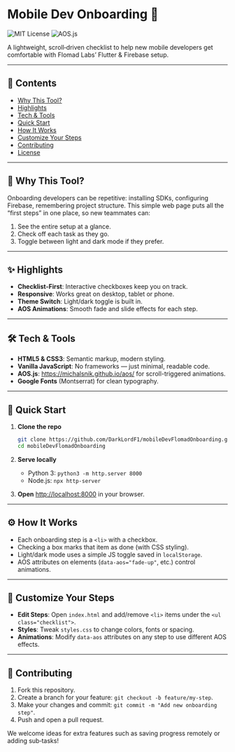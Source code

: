 # Mobile Dev Onboarding 🚀

![MIT License](https://img.shields.io/badge/license-MIT-green.svg) ![AOS.js](https://img.shields.io/badge/AOS-2.3.1-blue.svg)

A lightweight, scroll‑driven checklist to help new mobile developers get comfortable with Flomad Labs’ Flutter & Firebase setup.

---

## 🔎 Contents

- [Why This Tool?](#-why-this-tool)
- [Highlights](#-highlights)
- [Tech & Tools](#-tech--tools)
- [Quick Start](#-quick-start)
- [How It Works](#-how-it-works)
- [Customize Your Steps](#-customize-your-steps)
- [Contributing](#-contributing)
- [License](#-license)

---

## 🤔 Why This Tool?

Onboarding developers can be repetitive: installing SDKs, configuring Firebase, remembering project structure. This simple web page puts all the “first steps” in one place, so new teammates can: 

1. See the entire setup at a glance.  
2. Check off each task as they go.  
3. Toggle between light and dark mode if they prefer.

---

## ✨ Highlights

- **Checklist-First**: Interactive checkboxes keep you on track.  
- **Responsive**: Works great on desktop, tablet or phone.  
- **Theme Switch**: Light/dark toggle is built in.  
- **AOS Animations**: Smooth fade and slide effects for each step.

---

## 🛠 Tech & Tools

- **HTML5 & CSS3**: Semantic markup, modern styling.  
- **Vanilla JavaScript**: No frameworks — just minimal, readable code.  
- **AOS.js**: https://michalsnik.github.io/aos/ for scroll-triggered animations.  
- **Google Fonts** (Montserrat) for clean typography.

---

## 🚀 Quick Start

1. **Clone the repo**
   ```bash
   git clone https://github.com/DarkLordF1/mobileDevFlomadOnboarding.git
   cd mobileDevFlomadOnboarding
   ```
2. **Serve locally**
   - Python 3: `python3 -m http.server 8000`  
   - Node.js: `npx http-server`  

3. **Open** [http://localhost:8000](http://localhost:8000) in your browser.

---

## ⚙️ How It Works

- Each onboarding step is a `<li>` with a checkbox.  
- Checking a box marks that item as done (with CSS styling).  
- Light/dark mode uses a simple JS toggle saved in `localStorage`.  
- AOS attributes on elements (`data-aos="fade-up"`, etc.) control animations.

---

## 🎨 Customize Your Steps

- **Edit Steps**: Open `index.html` and add/remove `<li>` items under the `<ul class="checklist">`.
- **Styles**: Tweak `styles.css` to change colors, fonts or spacing.  
- **Animations**: Modify `data-aos` attributes on any step to use different AOS effects.

---

## 🤝 Contributing

1. Fork this repository.  
2. Create a branch for your feature: `git checkout -b feature/my-step`.  
3. Make your changes and commit: `git commit -m "Add new onboarding step"`.  
4. Push and open a pull request.

We welcome ideas for extra features such as saving progress remotely or adding sub‑tasks!
